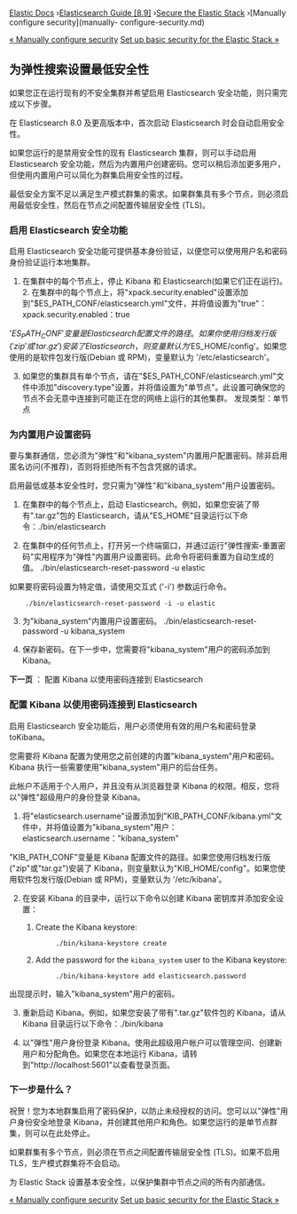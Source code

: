 

[Elastic Docs](/guide/) ›[Elasticsearch Guide [8.9]](index.md) ›[Secure the
Elastic Stack](secure-cluster.md) ›[Manually configure security](manually-
configure-security.md)

[« Manually configure security](manually-configure-security.md) [Set up
basic security for the Elastic Stack »](security-basic-setup.md)

## 为弹性搜索设置最低安全性

如果您正在运行现有的不安全集群并希望启用 Elasticsearch 安全功能，则只需完成以下步骤。

在 Elasticsearch 8.0 及更高版本中，首次启动 Elasticsearch 时会自动启用安全性。

如果您运行的是禁用安全性的现有 Elasticsearch 集群，则可以手动启用 Elasticsearch 安全功能，然后为内置用户创建密码。您可以稍后添加更多用户，但使用内置用户可以简化为群集启用安全性的过程。

最低安全方案不足以满足生产模式群集的需求。如果群集具有多个节点，则必须启用最低安全性，然后在节点之间配置传输层安全性 (TLS)。

### 启用 Elasticsearch 安全功能

启用 Elasticsearch 安全功能可提供基本身份验证，以便您可以使用用户名和密码身份验证运行本地集群。

1. 在集群中的每个节点上，停止 Kibana 和 Elasticsearch(如果它们正在运行)。  2. 在集群中的每个节点上，将"xpack.security.enabled"设置添加到"$ES_PATH_CONF/elasticsearch.yml"文件，并将值设置为"true"：xpack.security.enabled：true

'$ES_PATH_CONF' 变量是 Elasticsearch 配置文件的路径。如果你使用归档发行版('zip'或'tar.gz')安装了Elasticsearch，则变量默认为'$ES_HOME/config'。如果您使用的是软件包发行版(Debian 或 RPM)，变量默认为 '/etc/elasticsearch'。

3. 如果您的集群具有单个节点，请在"$ES_PATH_CONF/elasticsearch.yml"文件中添加"discovery.type"设置，并将值设置为"单节点"。此设置可确保您的节点不会无意中连接到可能正在您的网络上运行的其他集群。           发现类型：单节点

### 为内置用户设置密码

要与集群通信，您必须为"弹性"和"kibana_system"内置用户配置密码。除非启用匿名访问(不推荐)，否则将拒绝所有不包含凭据的请求。

启用最低或基本安全性时，您只需为"弹性"和"kibana_system"用户设置密码。

1. 在集群中的每个节点上，启动 Elasticsearch。例如，如果您安装了带有".tar.gz"包的 Elasticsearch，请从"ES_HOME"目录运行以下命令：./bin/elasticsearch

2. 在集群中的任何节点上，打开另一个终端窗口，并通过运行"弹性搜索-重置密码"实用程序为"弹性"内置用户设置密码。此命令将密码重置为自动生成的值。           ./bin/elasticsearch-reset-password -u elastic

如果要将密码设置为特定值，请使用交互式 ('-i') 参数运行命令。

    
        ./bin/elasticsearch-reset-password -i -u elastic

3. 为"kibana_system"内置用户设置密码。           ./bin/elasticsearch-reset-password -u kibana_system

4. 保存新密码。在下一步中，您需要将"kibana_system"用户的密码添加到 Kibana。

**下一页** ： 配置 Kibana 以使用密码连接到 Elasticsearch

### 配置 Kibana 以使用密码连接到 Elasticsearch

启用 Elasticsearch 安全功能后，用户必须使用有效的用户名和密码登录 toKibana。

您需要将 Kibana 配置为使用您之前创建的内置"kibana_system"用户和密码。Kibana 执行一些需要使用"kibana_system"用户的后台任务。

此帐户不适用于个人用户，并且没有从浏览器登录 Kibana 的权限。相反，您将以"弹性"超级用户的身份登录 Kibana。

1. 将"elasticsearch.username"设置添加到"KIB_PATH_CONF/kibana.yml"文件中，并将值设置为"kibana_system"用户：elasticsearch.username："kibana_system"

"KIB_PATH_CONF"变量是 Kibana 配置文件的路径。如果您使用归档发行版("zip"或"tar.gz")安装了 Kibana，则变量默认为"KIB_HOME/config"。如果您使用软件包发行版(Debian 或 RPM)，变量默认为 '/etc/kibana'。

2. 在安装 Kibana 的目录中，运行以下命令以创建 Kibana 密钥库并添加安全设置：

    1. Create the Kibana keystore:
        
                ./bin/kibana-keystore create

    2. Add the password for the `kibana_system` user to the Kibana keystore:
        
                ./bin/kibana-keystore add elasticsearch.password

出现提示时，输入"kibana_system"用户的密码。

3. 重新启动 Kibana。例如，如果您安装了带有".tar.gz"软件包的 Kibana，请从 Kibana 目录运行以下命令：./bin/kibana

4. 以"弹性"用户身份登录 Kibana。使用此超级用户帐户可以管理空间、创建新用户和分配角色。如果您在本地运行 Kibana，请转到"http://localhost:5601"以查看登录页面。

### 下一步是什么？

祝贺！您为本地群集启用了密码保护，以防止未经授权的访问。您可以以"弹性"用户身份安全地登录 Kibana，并创建其他用户和角色。如果您运行的是单节点群集，则可以在此处停止。

如果群集有多个节点，则必须在节点之间配置传输层安全性 (TLS)。如果不启用 TLS，生产模式群集将不会启动。

为 Elastic Stack 设置基本安全性，以保护集群中节点之间的所有内部通信。

[« Manually configure security](manually-configure-security.md) [Set up
basic security for the Elastic Stack »](security-basic-setup.md)
